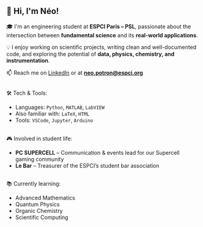 ## 👋 Hi, I'm Néo!

🎓 I'm an engineering student at **ESPCI Paris – PSL**, passionate about the intersection between **fundamental science** and its **real-world applications**.

💡 I enjoy working on scientific projects, writing clean and well-documented code, and exploring the potential of **data, physics, chemistry, and instrumentation**.

📫 Reach me on [LinkedIn](https://www.linkedin.com/in/neopotron) or at **neo.potron@espci.org**

## ##

🛠️ Tech & Tools:
- Languages: `Python`, `MATLAB`, `LabVIEW`
- Also familiar with: `LaTeX`, `HTML`
- Tools: `VSCode`, `Jupyter`, `Arduino`

## ##

🎮 Involved in student life:
- **PC SUPERCELL** – Communication & events lead for our Supercell gaming community  
- **Le Bar** – Treasurer of the ESPCI’s student bar association

## ##

📚 Currently learning:
- Advanced Mathematics  
- Quantum Physics  
- Organic Chemistry  
- Scientific Computing
